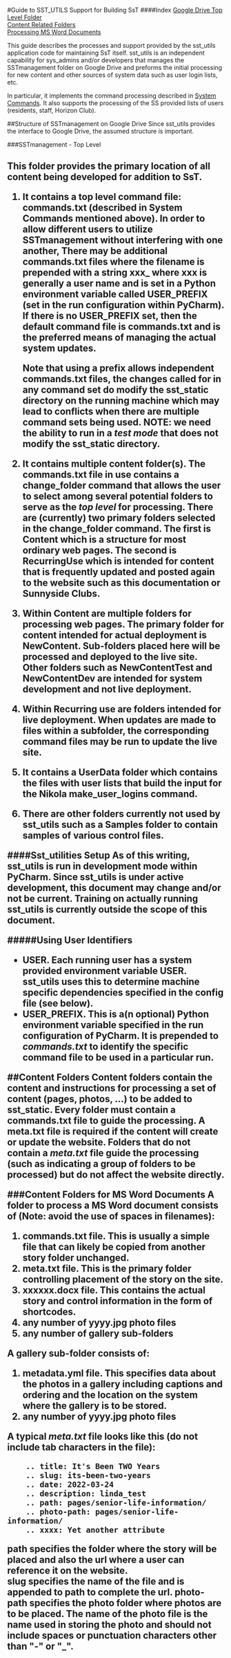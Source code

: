 #Guide to SST_UTILS Support for Building SsT
####Index
[Google Drive Top Level Folder](#top-level)<br>
[Content Related Folders](#content-folders)<br>
[Processing MS Word Documents](#content-word)<br>

This  guide describes the processes and support provided by the sst_utils application code for maintaining
SsT itself.  sst_utils is an independent capability for sys_admins and/or developers that manages the 
SSTmanagement folder on Google Drive and preforms the initial processing for new content and other 
sources of system data such as user login lists, etc. 

In particular, it implements the command processing described in 
[System Commands](https://sunnyside-times.com/pages/admin/editor_commands/ 'System Commands'). It also supports
the processing of the SS provided lists of users (residents, staff, Horizon Club).

##Structure of SSTmanagement on Google Drive
Since sst_utils provides the interface to Google Drive, the assumed structure is important.

###SSTmanagement - Top Level
<h2 id="#top-level"/>
This folder provides the primary location of all content being developed for addition to SsT.  

1. It contains a 
top level command file: **commands.txt** (described in System Commands mentioned above).  In order to allow different
users to utilize SSTmanagement without interfering with one another,  There may be additional commands.txt files where
the filename is prepended with a string **xxx_** where xxx is generally a user name and is set in a Python environment
variable called **USER_PREFIX** (set in the run configuration within PyCharm).  If there is no USER_PREFIX set, then 
the default command file is commands.txt and is the preferred means of managing the actual system updates.

    Note that using a prefix allows independent commands.txt files, the changes called for in any command set do modify
    the sst_static directory on the running machine which may lead to conflicts when there are multiple command sets being 
    used.  NOTE:  we need the ability to run in a *test mode* that does not modify the sst_static directory.

2. It contains multiple content folder(s).  The commands.txt file in use contains a **change_folder** command that 
allows the user to select among several potential folders to serve as the *top level* for processing.  There are 
(currently) two primary folders selected in the change_folder command.  The first is **Content** which is a 
structure for most ordinary web pages.  The second is **RecurringUse** which is intended for content that is 
frequently updated and posted again to the website such as this documentation or Sunnyside Clubs.

3. Within **Content** are multiple folders for processing web pages.  The primary folder for content intended for
actual deployment is **NewContent**.  Sub-folders placed here will be processed and deployed to the live site.  Other
folders such as **NewContentTest** and **NewContentDev** are intended for system development and not live deployment.

4. Within **Recurring** use are folders intended for live deployment.  When updates are made to files within
a subfolder, the corresponding command files may be run to update the live site.

4. It contains a **UserData** folder which contains the files with user lists that build the input for the **Nikola 
make_user_logins** command. 

5. There are other folders currently not used by sst_utils such as a Samples folder to contain samples of various
control files.
 
####Sst_utilities Setup
As of this writing, sst_utils is run in development mode within PyCharm.  Since sst_utils is under active
development, this document may change and/or not be current.  Training on actually running sst_utils is currently
outside the scope of this document.

#####Using User Identifiers
* **USER**. Each running user has a system provided environment variable **USER**.  sst_utils uses this to 
determine machine specific dependencies specified in the config file (see below).
* **USER_PREFIX**.  This is a(n optional) Python environment variable specified in the run configuration of PyCharm.
It is prepended to *commands.txt* to identify the specific command file to be used in a particular run.

##Content Folders
<a id="#content-folders"/>
Content folders contain the content and instructions for processing a set of content (pages, photos, ...) to be 
added to sst_static.  Every folder must contain a **commands.txt** file to guide the processing.  A **meta.txt** 
file is required if the content will create or update the website.  Folders that do not contain a *meta.txt* file
guide the processing (such as indicating a group of folders to be processed) but do not affect the website directly.

###Content Folders for MS Word Documents
<a id="#content-word"/>
A folder to process a MS Word document consists of (Note: avoid the use of spaces in filenames):

1. **commands.txt** file.  This is usually a simple file that can likely be copied from another story folder unchanged.
2. **meta.txt** file.  This is the primary folder controlling placement of the story on the site.
3. **xxxxxx.docx** file.  This contains the actual story and control information in the form of shortcodes.
4. any number of **yyyy.jpg** photo files
5. any number of gallery sub-folders 

A gallery sub-folder consists of:

1. **metadata.yml** file.  This specifies data about the photos in a gallery including captions and ordering and the 
location on the system where the gallery is to be stored.
2. any number of **yyyy.jpg** photo files

A typical *meta.txt* file looks like this (do not include tab characters in the file):
```
    .. title: It's Been TWO Years
    .. slug: its-been-two-years
    .. date: 2022-03-24
    .. description: linda_test
    .. path: pages/senior-life-information/
    .. photo-path: pages/senior-life-information/
    .. xxxx: Yet another attribute
```

**path** specifies the folder where the story will be placed and also the url where a user can reference it on the 
website.<br>
**slug** specifies the name of the file and is appended to path to complete the url.
**photo-path** specifies the photo folder where photos are to be placed.  The name of the photo file is the name
used in storing the photo and should not include spaces or punctuation characters other than "-" or "_".<br>
